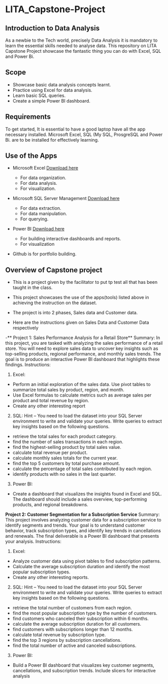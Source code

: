 # LITA_Capstone-Project
## Introduction to Data Analysis 
As a newbie to the Tech world, precisely Data Analysis it is mandatory to learn the essential skills needed to analyse data. This repository on LITA Capstone Project showcase the fantastic thing you can do with Excel, SQL and Power Bi.

## Scope
- Showcase basic data analysis concepts learnt.
- Practice using Excel for data analysis.
- Learn basic SQL queries.
- Create a simple Power BI dashboard.

## Requirements 
To get started, It is essential to have a good laptop have all the app necessary installed. Microsoft Excel, SQL (My SQL, ProsgreSQL and Power Bi. are to be installed for effectively learning.

## Use of the Apps
- Microsoft Excel [Download here](https://www.microsoft.com)
  - For data organization.
  - For data analysis.
  - For visualization.
  
- Microsoft SQL Server Management [Download here](https://www.microsoft.com)
  - For data extraction.
  - For data manipulation.
  - For querying.
  
- Power BI [Download here](https://www.microsoft.com)
  - For building interactive dashboards and reports.
  - For visualization
    
- Github is for portfolio building.

## Overview of Capstone project
- This is a project given by the facilitator to put tp test all that has been taught in the class.
- This project showcases the use of the apps(tools) listed above in achieving the instruction on the dataset.
- The project is into 2 phases, Sales data and Customer data.

- Here are the instructions given on Sales Data and Customer Data respectively
  
-** Project 1: Sales Performance Analysis for a Retail Store**
Summary: In this project, you are tasked with analyzing the sales performance of a retail store.
You will need to explore sales data to uncover key insights such as top-selling products, regional
performance, and monthly sales trends. The goal is to produce an interactive Power BI
dashboard that highlights these findings.
Instructions:
1. Excel:
- Perform an initial exploration of the sales data. Use pivot tables to summarize
total sales by product, region, and month.
- Use Excel formulas to calculate metrics such as average sales per product and
total revenue by region.
- Create any other interesting report
2. SQL:
Hint – You need to load the dataset into your SQL Server environment to write and
validate your queries.
Write queries to extract key insights based on the following questions.
- retrieve the total sales for each product category.
- find the number of sales transactions in each region.
- find the highest-selling product by total sales value.
- calculate total revenue per product.
- calculate monthly sales totals for the current year.
- find the top 5 customers by total purchase amount.
- calculate the percentage of total sales contributed by each region.
- identify products with no sales in the last quarter.
3. Power BI:
- Create a dashboard that visualizes the insights found in Excel and SQL. The
dashboard should include a sales overview, top-performing products, and
regional breakdowns.


**Project 2: Customer Segmentation for a Subscription Service**
Summary: This project involves analyzing customer data for a subscription service to identify
segments and trends. Your goal is to understand customer behavior, track subscription types,
and identify key trends in cancellations and renewals. The final deliverable is a Power BI
dashboard that presents your analysis.
Instructions:
1. Excel:
- Analyze customer data using pivot tables to find subscription patterns.
- Calculate the average subscription duration and identify the most popular
subscription types.
- Create any other interesting reports.
2. SQL:
Hint – You need to load the dataset into your SQL Server environment to write
and validate your queries.
Write queries to extract key insights based on the following questions.
- retrieve the total number of customers from each region.
- find the most popular subscription type by the number of customers.
- find customers who canceled their subscription within 6 months.
- calculate the average subscription duration for all customers.
- find customers with subscriptions longer than 12 months.
- calculate total revenue by subscription type.
- find the top 3 regions by subscription cancellations.
- find the total number of active and canceled subscriptions.
3. Power BI:
- Build a Power BI dashboard that visualizes key customer segments,
cancellations, and subscription trends. Include slicers for interactive analysis
